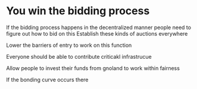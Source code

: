 # You win the bidding process
If the bidding process happens in the decentralized manner people need to figure out how to bid on this
Establish these kinds of auctions everywhere

Lower the barriers of entry to work on this function

Everyone should be able to contribute criticakl infrastrucue

Allow people to invest their funds from gnoland to work within fairness

If the bonding curve occurs there
